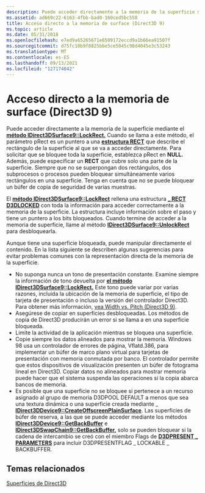 ```yaml
---
description: Puede acceder directamente a la memoria de la superficie mediante el método IDirect3DSurface9::LockRect.
ms.assetid: ad669c22-6163-4fbb-bad0-160ced5bc558
title: Acceso directo a la memoria de surface (Direct3D 9)
ms.topic: article
ms.date: 05/31/2018
ms.openlocfilehash: e7ed9a65265671e6509172eccd9a1b66ea91507f
ms.sourcegitcommit: d75fc10b9f0825bbe5ce5045c90d4045e3c53243
ms.translationtype: MT
ms.contentlocale: es-ES
ms.lasthandoff: 09/13/2021
ms.locfileid: "127174842"
---
```

# <a name="accessing-surface-memory-directly-direct3d-9"></a>Acceso directo a la memoria de surface (Direct3D 9)

Puede acceder directamente a la memoria de la superficie mediante el [**método IDirect3DSurface9::LockRect.**](/windows/desktop/api) Cuando se llama a este método, el parámetro pRect es un puntero a una [**estructura RECT**](/previous-versions//dd162897(v=vs.85)) que describe el rectángulo de la superficie al que se va a acceder directamente. Para solicitar que se bloquee toda la superficie, establezca pRect en **NULL.** Además, puede especificar un **RECT** que cubre solo una parte de la superficie. Siempre que no se superpongan dos rectángulos, dos subprocesos o procesos pueden bloquear simultáneamente varios rectángulos en una superficie. Tenga en cuenta que no se puede bloquear un búfer de copia de seguridad de varias muestras.

El [**método IDirect3DSurface9::LockRect**](/windows/desktop/api) rellena una estructura [**\_ RECT D3DLOCKED**](d3dlocked-rect.md) con toda la información para acceder correctamente a la memoria de la superficie. La estructura incluye información sobre el paso y tiene un puntero a los bits bloqueados. Cuando termine de acceder a la memoria de superficie, llame al método [**IDirect3DSurface9::UnlockRect**](/windows/win32/api/d3d9helper/nf-d3d9helper-idirect3dsurface9-unlockrect) para desbloquearla.

Aunque tiene una superficie bloqueada, puede manipular directamente el contenido. En la lista siguiente se describen algunas sugerencias para evitar problemas comunes con la representación directa de la memoria de la superficie.

-   No suponga nunca un tono de presentación constante. Examine siempre la información de tono devuelta por [**el método IDirect3DSurface9::LockRect.**](/windows/desktop/api) Este tono puede variar por varias razones, incluida la ubicación de la memoria de superficie, el tipo de tarjeta de presentación o incluso la versión del controlador Direct3D. Para obtener más información, [vea Width vs. Pitch (Direct3D 9)](width-vs--pitch.md).
-   Asegúrese de copiar en superficies desbloqueadas. Los métodos de copia de Direct3D producirán un error si se llama a en una superficie bloqueada.
-   Limite la actividad de la aplicación mientras se bloquea una superficie.
-   Copie siempre los datos alineados para mostrar la memoria. Windows 98 usa un controlador de errores de página, Vflatd.386, para implementar un búfer de marco plano virtual para tarjetas de presentación con memoria conmutada por banco. El controlador permite que estos dispositivos de visualización presenten un búfer de fotograma lineal en Direct3D. Copiar datos no alineados para mostrar memoria puede hacer que el sistema suspenda las operaciones si la copia abarca bancos de memoria.
-   Es posible que una superficie no se bloquee si pertenece a un recurso asignado al grupo de memoria D3DPOOL DEFAULT a menos que sea una textura dinámica o una superficie creada mediante \_ [**IDirect3DDevice9::CreateOffscreenPlainSurface**](/windows/desktop/api). Las superficies de búfer de reserva, a las que se puede acceder mediante los métodos [**IDirect3DDevice9::GetBackBuffer**](/windows/desktop/api) e [**IDirect3DSwapChain9::GetBackBuffer,**](/windows/desktop/api) solo se pueden bloquear si la cadena de intercambio se creó con el miembro Flags de [**D3DPRESENT \_ PARAMETERS**](d3dpresent-parameters.md) para incluir D3DPRESENTFLAG \_ LOCKABLE \_ BACKBUFFER.

## <a name="related-topics"></a>Temas relacionados

<dl> <dt>

[Superficies de Direct3D](direct3d-surfaces.md)
</dt> </dl>

 

 
